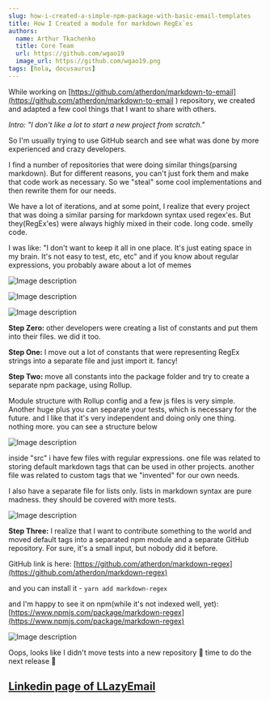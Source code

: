 ```yaml
---
slug: how-i-created-a-simple-npm-package-with-basic-email-templates
title: How I Created a module for markdown RegEx`es
authors:
  name: Arthur Tkachenko
  title: Core Team
  url: https://github.com/wgao19
  image_url: https://github.com/wgao19.png
tags: [hola, docusaurus]
---
```


While working on [https://github.com/atherdon/markdown-to-email](https://github.com/atherdon/markdown-to-email ) repository, we created and adapted a few cool things that I want to share with others.

_Intro: "I don't like a lot to start a new project from scratch."_

So I'm usually trying to use GitHub search and see what was done by more experienced and crazy developers.

I find a number of repositories that were doing similar things(parsing markdown). But for different reasons, you can't just fork them and make that code work as necessary. So we "steal" some cool implementations and then rewrite them for our needs.

We have a lot of iterations, and at some point, I realize that every project that was doing a similar parsing for markdown syntax used regex'es. But they(RegEx'es) were always highly mixed in their code. long code. smelly code.

I was like: "I don't want to keep it all in one place. It's just eating space in my brain. It's not easy to test, etc, etc"
and if you know about regular expressions, you probably aware about a lot of memes


![Image description](https://dev-to-uploads.s3.amazonaws.com/uploads/articles/pcfa7nyu3bho4kvvpgc0.jpg)


![Image description](https://dev-to-uploads.s3.amazonaws.com/uploads/articles/shrmjpkt0sgbhfbhk3sk.jpg)


![Image description](https://dev-to-uploads.s3.amazonaws.com/uploads/articles/rrvpifvcr6vt6cmkluic.jpg)

**Step Zero:** other developers were creating a list of constants and put them into their files. we did it too.


**Step One:** I move out a lot of constants that were representing RegEx strings into a separate file and just import it. fancy!


**Step Two:** move all constants into the package folder and try to create a separate npm package, using Rollup.


Module structure with Rollup config and a few js files is very simple. Another huge plus you can separate your tests, which is necessary for the future. and I like that it's very independent and doing only one thing. nothing more. you can see a structure below

![Image description](https://dev-to-uploads.s3.amazonaws.com/uploads/articles/tb44g6lepdntqc15an80.png)


inside "src" i have few files with regular expressions. one file was related to storing default markdown tags that can be used in other projects. another file was related to custom tags that we "invented" for our own needs.


I also have a separate file for lists only. lists in markdown syntax are pure madness. they should be covered with more tests.


![Image description](https://dev-to-uploads.s3.amazonaws.com/uploads/articles/cpjli33loev5fh8z7jpi.gif)


**Step Three:** I realize that I want to contribute something to the world and moved default tags into a separated npm module and a separate GitHub repository. For sure, it's a small input, but nobody did it before.

GitHub link is here: [https://github.com/atherdon/markdown-regex](https://github.com/atherdon/markdown-regex)

and you can install it - `yarn add markdown-regex`

and I'm happy to see it on npm(while it's not indexed well, yet): [https://www.npmjs.com/package/markdown-regex](https://www.npmjs.com/package/markdown-regex)



![Image description](https://dev-to-uploads.s3.amazonaws.com/uploads/articles/y3jrbnqer3ht13iw0qcw.png)

Oops, looks like I didn't move tests into a new repository 🙂 time to do the next release 🙂 


## [Linkedin page of LLazyEmail](https://www.linkedin.com/company/llazyemail/)
